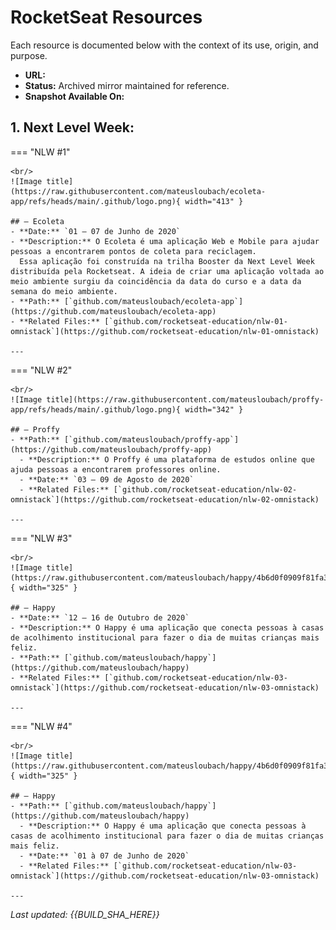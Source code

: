 # RocketSeat Resources

Each resource is documented below with the context of its use, origin, and purpose.

- **URL:** 
- **Status:** Archived mirror maintained for reference.
- **Snapshot Available On:** 

## 1. Next Level Week:

=== "NLW #1"

    <br/>
    ![Image title](https://raw.githubusercontent.com/mateusloubach/ecoleta-app/refs/heads/main/.github/logo.png){ width="413" }

    ## — Ecoleta
    - **Date:** `01 — 07 de Junho de 2020`
    - **Description:** O Ecoleta é uma aplicação Web e Mobile para ajudar pessoas a encontrarem pontos de coleta para reciclagem.
      Essa aplicação foi construída na trilha Booster da Next Level Week distribuída pela Rocketseat. A ideia de criar uma aplicação voltada ao meio ambiente surgiu da coincidência da data do curso e a data da semana do meio ambiente.
    - **Path:** [`github.com/mateusloubach/ecoleta-app`](https://github.com/mateusloubach/ecoleta-app)
    - **Related Files:** [`github.com/rocketseat-education/nlw-01-omnistack`](https://github.com/rocketseat-education/nlw-01-omnistack)

    ---

=== "NLW #2"
    
    <br/>
    ![Image title](https://raw.githubusercontent.com/mateusloubach/proffy-app/refs/heads/main/.github/logo.png){ width="342" }
    
    ## — Proffy
    - **Path:** [`github.com/mateusloubach/proffy-app`](https://github.com/mateusloubach/proffy-app)
      - **Description:** O Proffy é uma plataforma de estudos online que ajuda pessoas a encontrarem professores online.
      - **Date:** `03 — 09 de Agosto de 2020`
      - **Related Files:** [`github.com/rocketseat-education/nlw-02-omnistack`](https://github.com/rocketseat-education/nlw-02-omnistack)

    ---


=== "NLW #3"
    
    <br/>
    ![Image title](https://raw.githubusercontent.com/mateusloubach/happy/4b6d0f0909f81fa3867a56df16734ed69b8e7b53/public/images/nextlevelweek3.svg){ width="325" }
    
    ## — Happy
    - **Date:** `12 — 16 de Outubro de 2020`
    - **Description:** O Happy é uma aplicação que conecta pessoas à casas de acolhimento institucional para fazer o dia de muitas crianças mais feliz.
    - **Path:** [`github.com/mateusloubach/happy`](https://github.com/mateusloubach/happy)
    - **Related Files:** [`github.com/rocketseat-education/nlw-03-omnistack`](https://github.com/rocketseat-education/nlw-03-omnistack)

    ---
    
=== "NLW #4"
    
    <br/>
    ![Image title](https://raw.githubusercontent.com/mateusloubach/happy/4b6d0f0909f81fa3867a56df16734ed69b8e7b53/public/images/nextlevelweek3.svg){ width="325" }
    
    ## — Happy
    - **Path:** [`github.com/mateusloubach/happy`](https://github.com/mateusloubach/happy)
      - **Description:** O Happy é uma aplicação que conecta pessoas à casas de acolhimento institucional para fazer o dia de muitas crianças mais feliz.
      - **Date:** `01 à 07 de Junho de 2020`
      - **Related Files:** [`github.com/rocketseat-education/nlw-03-omnistack`](https://github.com/rocketseat-education/nlw-03-omnistack)

    ---

_Last updated: {{BUILD_SHA_HERE}}_